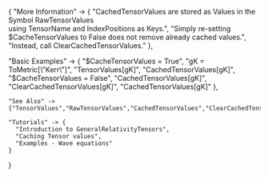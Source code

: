 {
  "More Information" -> {
      "CachedTensorValues are stored as Values in the Symbol RawTensorValues \
using TensorName and IndexPositions as Keys.",
      "Simply re-setting $CacheTensorValues to False does not remove already cached values.",
      "Instead, call ClearCachedTensorValues."
  },

  "Basic Examples" -> {
    "$CacheTensorValues = True",
    "gK = ToMetric[\"Kerr\"]",
    "TensorValues[gK]",
    "CachedTensorValues[gK]",
    "$CacheTensorValues = False",
    "CachedTensorValues[gK]",
    "ClearCachedTensorValues[gK]",
    "CachedTensorValues[gK]"
    },

    "See Also" ->
    {"TensorValues","RawTensorValues","CachedTensorValues","ClearCachedTensorValues"},

    "Tutorials" -> {
      "Introduction to GeneralRelativityTensors",
      "Caching Tensor values",
      "Examples - Wave equations"
    }

}
